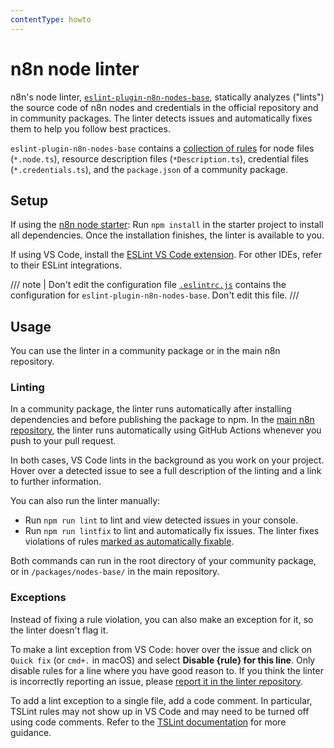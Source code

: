 ```yaml
---
contentType: howto
---
```


# n8n node linter

n8n's node linter, [`eslint-plugin-n8n-nodes-base`](https://github.com/ivov/eslint-plugin-n8n-nodes-base), statically analyzes ("lints") the source code of n8n nodes and credentials in the official repository and in community packages. The linter detects issues and automatically fixes them to help you follow best practices.

`eslint-plugin-n8n-nodes-base` contains a [collection of rules](https://github.com/ivov/eslint-plugin-n8n-nodes-base#ruleset) for node files (`*.node.ts`), resource description files (`*Description.ts`), credential files (`*.credentials.ts`), and the `package.json` of a community package.

## Setup

If using the [n8n node starter](https://github.com/n8n-io/n8n-nodes-starter): Run `npm install` in the starter project to install all dependencies. Once the installation finishes, the linter is available to you. 

If using VS Code, install the [ESLint VS Code extension](https://marketplace.visualstudio.com/items?itemName=dbaeumer.vscode-eslint). For other IDEs, refer to their ESLint integrations.

/// note | Don't edit the configuration file
[`.eslintrc.js`](https://github.com/n8n-io/n8n-nodes-starter/blob/master/.eslintrc.js) contains the configuration for `eslint-plugin-n8n-nodes-base`. Don't edit this file.
///

## Usage

You can use the linter in a community package or in the main n8n repository.

### Linting

In a community package, the linter runs automatically after installing dependencies and before publishing the package to npm. In the [main n8n repository](https://github.com/n8n-io/n8n), the linter runs automatically using GitHub Actions whenever you push to your pull request.

In both cases, VS Code lints in the background as you work on your project. Hover over a detected issue to see a full description of the linting and a link to further information.

You can also run the linter manually:

* Run `npm run lint` to lint and view detected issues in your console. 
* Run `npm run lintfix` to lint and automatically fix issues. The linter fixes violations of rules [marked as automatically fixable](https://github.com/ivov/eslint-plugin-n8n-nodes-base#ruleset).

Both commands can run in the root directory of your community package, or in `/packages/nodes-base/` in the main repository.

### Exceptions

Instead of fixing a rule violation, you can also make an exception for it, so the linter doesn't flag it.

To make a lint exception from VS Code: hover over the issue and click on `Quick fix` (or `cmd+.` in macOS) and select **Disable {rule} for this line**. Only disable rules for a line where you have good reason to. If you think the linter is incorrectly reporting an issue, please [report it in the linter repository](https://github.com/ivov/eslint-plugin-n8n-nodes-base/issues).

To add a lint exception to a single file, add a code comment. In particular, TSLint rules may not show up in VS Code and may need to be turned off using code comments. Refer to the [TSLint documentation](https://palantir.github.io/tslint/usage/rule-flags/) for more guidance.  

